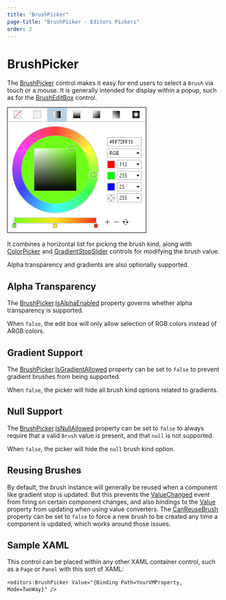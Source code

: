 ```yaml
---
title: "BrushPicker"
page-title: "BrushPicker - Editors Pickers"
order: 2
---
```

# BrushPicker

The [BrushPicker](xref:@ActiproUIRoot.Controls.Editors.BrushPicker) control makes it easy for end users to select a `Brush` via touch or a mouse.  It is generally intended for display within a popup, such as for the [BrushEditBox](../editboxes/brusheditbox.md) control.

![Screenshot](../images/brushpicker.png)

It combines a horizontal list for picking the brush kind, along with [ColorPicker](colorpicker.md) and [GradientStopSlider](../other-controls/gradientstopslider.md) controls for modifying the brush value.

Alpha transparency and gradients are also optionally supported.

## Alpha Transparency

The [BrushPicker](xref:@ActiproUIRoot.Controls.Editors.BrushPicker).[IsAlphaEnabled](xref:@ActiproUIRoot.Controls.Editors.BrushPicker.IsAlphaEnabled) property governs whether alpha transparency is supported.

When `false`, the edit box will only allow selection of RGB colors instead of ARGB colors.

## Gradient Support

The [BrushPicker](xref:@ActiproUIRoot.Controls.Editors.BrushPicker).[IsGradientAllowed](xref:@ActiproUIRoot.Controls.Editors.BrushPicker.IsGradientAllowed) property can be set to `false` to prevent gradient brushes from being supported.

When `false`, the picker will hide all brush kind options related to gradients.

## Null Support

The [BrushPicker](xref:@ActiproUIRoot.Controls.Editors.BrushPicker).[IsNullAllowed](xref:@ActiproUIRoot.Controls.Editors.BrushPicker.IsNullAllowed) property can be set to `false` to always require that a valid `Brush` value is present, and that `null` is not supported.

When `false`, the picker will hide the `null` brush kind option.

## Reusing Brushes

By default, the brush instance will generally be reused when a component like gradient stop is updated.  But this prevents the [ValueChanged](xref:@ActiproUIRoot.Controls.Editors.BrushPicker.ValueChanged) event from firing on certain component changes, and also bindings to the [Value](xref:@ActiproUIRoot.Controls.Editors.BrushPicker.Value) property from updating when using value converters.  The [CanReuseBrush](xref:@ActiproUIRoot.Controls.Editors.BrushPicker.CanReuseBrush) property can be set to `false` to force a new brush to be created any time a component is updated, which works around those issues.

## Sample XAML

This control can be placed within any other XAML container control, such as a `Page` or `Panel` with this sort of XAML:

```xaml
<editors:BrushPicker Value="{Binding Path=YourVMProperty, Mode=TwoWay}" />
```
